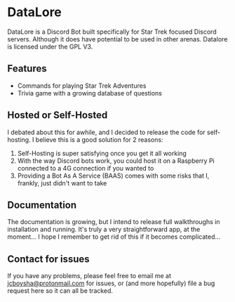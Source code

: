 # DataLore
DataLore is a Discord Bot built specifically for Star Trek focused Discord servers. Although it does have potential to be used in other arenas. Datalore is licensed under the GPL V3. 

## Features
- Commands for playing Star Trek Adventures
- Trivia game with a growing database of questions

## Hosted or Self-Hosted
I debated about this for awhile, and I decided to release the code for self-hosting. I believe this is a good solution for 2 reasons:
1) Self-Hosting is super satisfying once you get it all working
2) With the way Discord bots work, you could host it on a Raspberry Pi connected to a 4G connection if you wanted to
3) Providing a Bot As A Service (BAAS) comes with some risks that I, frankly, just didn't want to take 

## Documentation
The documentation is growing, but I intend to release full walkthroughs in installation and running. It's truly a very straightforward app, at the moment... I hope I remember to get rid of this if it becomes complicated...

## Contact for issues
If you have any problems, please feel free to email me at jcboysha@protonmail.com for issues, or (and more hopefully) file a bug request here so it can all be tracked.